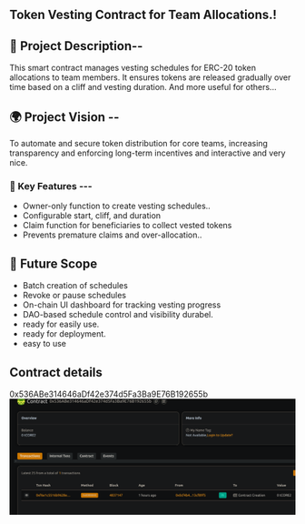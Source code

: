 ## Token Vesting Contract for Team Allocations.!

## 📖 Project Description--

This smart contract manages vesting    schedules for ERC-20 token allocations to team members. It ensures tokens are released gradually over time based on a cliff and vesting duration. And more useful for others... 

## 🌍 Project Vision --

To automate and secure token distribution for core teams, increasing transparency and enforcing long-term incentives and interactive and very nice.

### 🔑 Key Features ---

- Owner-only function to create vesting schedules..
- Configurable start, cliff, and duration
- Claim function for beneficiaries to collect vested tokens
- Prevents premature claims and over-allocation..

## 🚀 Future Scope

- Batch creation of schedules
- Revoke or pause schedules
- On-chain UI dashboard for tracking vesting progress
- DAO-based schedule control and visibility durabel.
- ready for easily use.
- ready for deployment.
- easy to use

## Contract details
0x536ABe314646aDf42e374d5Fa3Ba9E76B192655b![alt text](image.png)
